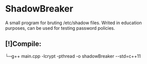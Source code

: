 # ShadowBreaker
A small program for bruting /etc/shadow files. Writed in education purposes, can be used for testing password policies.

## [!]Compile:
└─g++ main.cpp -lcrypt -pthread -o shadowBreaker --std=c++11
